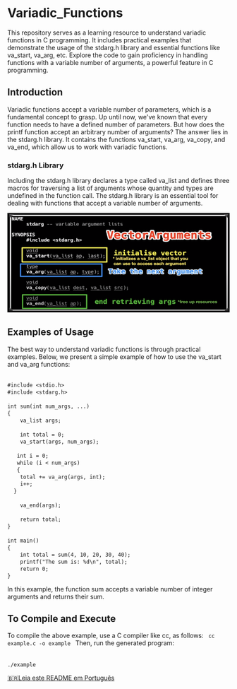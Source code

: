 # Variadic_Functions

This repository serves as a learning resource to understand variadic functions in C programming. It includes practical examples that demonstrate the usage of the stdarg.h library and essential functions like va_start, va_arg, etc. Explore the code to gain proficiency in handling functions with a variable number of arguments, a powerful feature in C programming.

## Introduction
Variadic functions accept a variable number of parameters, which is a fundamental concept to grasp. Up until now, we've known that every function needs to have a defined number of parameters. But how does the printf function accept an arbitrary number of arguments? The answer lies in the stdarg.h library. It contains the functions va_start, va_arg, va_copy, and va_end, which allow us to work with variadic functions.

### stdarg.h Library

Including the stdarg.h library declares a type called va_list and defines three macros for traversing a list of arguments whose quantity and types are undefined in the function call. The stdarg.h library is an essential tool for dealing with functions that accept a variable number of arguments.

<p align="center">
  <img src="Screenshot from 2023-10-17 14-00-09.png" alt="man stdarg">
</p>

## Examples of Usage

The best way to understand variadic functions is through practical examples. Below, we present a simple example of how to use the va_start and va_arg functions:

<pre><code>
#include &lt;stdio.h&gt;
#include &lt;stdarg.h&gt;

int sum(int num_args, ...) 
{
    va_list args;
    
    int total = 0;
    va_start(args, num_args);

   int i = 0;
   while (i < num_args)
   {
    total += va_arg(args, int);
    i++;
  }

    va_end(args);

    return total;
}

int main() 
{
    int total = sum(4, 10, 20, 30, 40);
    printf("The sum is: %d\n", total);
    return 0;
}
</code></pre>
In this example, the function sum accepts a variable number of integer arguments and returns their sum.

## To Compile and Execute

To compile the above example, use a C compiler like cc, as follows:
<code>
cc example.c -o example
</code>
Then, run the generated program:

<code>
./example
</code>

[🇧🇷Leia este README em Português](./README.md)
